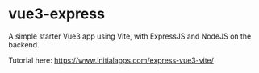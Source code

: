 # vue3-express
A simple starter Vue3 app using Vite, with ExpressJS and NodeJS on the backend.

Tutorial here: https://www.initialapps.com/express-vue3-vite/
